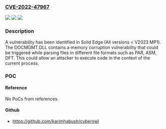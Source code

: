 ### [CVE-2022-47967](https://cve.mitre.org/cgi-bin/cvename.cgi?name=CVE-2022-47967)
![](https://img.shields.io/static/v1?label=Product&message=Solid%20Edge&color=blue)
![](https://img.shields.io/static/v1?label=Version&message=n%2Fa&color=blue)
![](https://img.shields.io/static/v1?label=Vulnerability&message=CWE-119%3A%20Improper%20Restriction%20of%20Operations%20within%20the%20Bounds%20of%20a%20Memory%20Buffer&color=brighgreen)

### Description

A vulnerability has been identified in Solid Edge (All versions < V2023 MP1). The DOCMGMT.DLL contains a memory corruption vulnerability that could be triggered while parsing files in different file formats such as PAR, ASM, DFT. This could allow an attacker to execute code in the context of the current process.

### POC

#### Reference
No PoCs from references.

#### Github
- https://github.com/karimhabush/cyberowl

